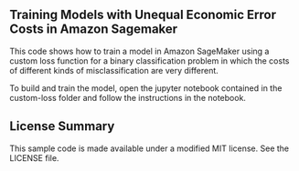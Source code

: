 ## Training Models with Unequal Economic Error Costs in Amazon Sagemaker

This code shows how to train a model in Amazon SageMaker using a custom loss function for a binary classification problem in which the costs of different kinds of misclassification are very different.

To build and train the model, open the jupyter notebook contained in the custom-loss folder and follow the instructions in the notebook.

## License Summary

This sample code is made available under a modified MIT license. See the LICENSE file.

